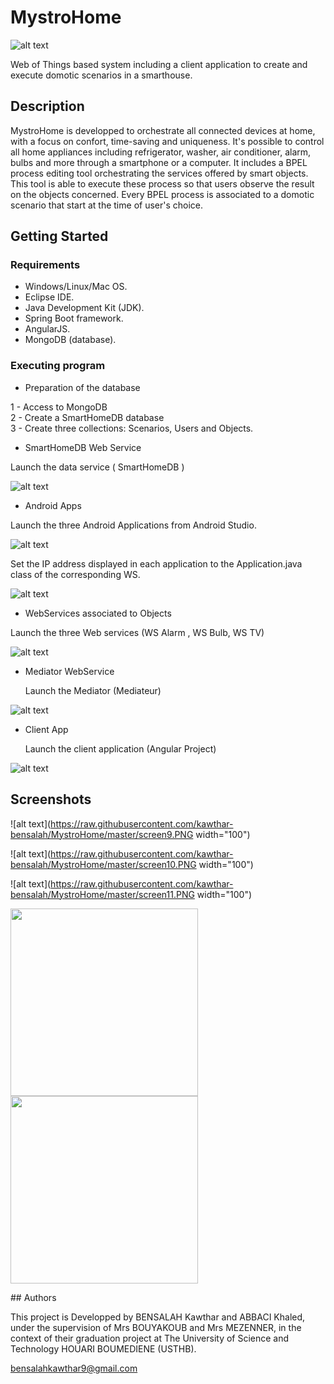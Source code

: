 # MystroHome

![alt text](https://raw.githubusercontent.com/kawthar-bensalah/MystroHome/master/logo2.PNG)


Web of Things based system including a client application to create and execute domotic scenarios in a smarthouse. 

## Description

MystroHome is developped to orchestrate all connected devices at home, with a focus on confort, time-saving and uniqueness. It's possible to control all  home appliances including refrigerator, washer, air conditioner, alarm, bulbs and more through a smartphone or a computer. It includes a BPEL process editing tool orchestrating the services offered by smart objects. This tool is able to execute these process so that users observe the result on the objects concerned. Every BPEL process is associated to a domotic scenario that start at the time of user's choice.

## Getting Started

### Requirements

* Windows/Linux/Mac OS.
* Eclipse IDE.
* Java Development Kit (JDK).
* Spring Boot framework.
* AngularJS.
* MongoDB (database).

### Executing program

* Preparation of the database

1 - Access to MongoDB  
2 - Create a SmartHomeDB database  
3 - Create three collections: Scenarios, Users and Objects.

* SmartHomeDB Web Service 

 Launch the data service ( SmartHomeDB )

![alt text](https://raw.githubusercontent.com/kawthar-bensalah/MystroHome/master/screen12.PNG)

* Android Apps

 Launch the three Android Applications from Android Studio.

![alt text](https://raw.githubusercontent.com/kawthar-bensalah/MystroHome/master/screen13.PNG)

  Set the IP address displayed in each application to the Application.java class of the corresponding WS. 

![alt text](https://raw.githubusercontent.com/kawthar-bensalah/MystroHome/master/screen14.PNG)

* WebServices associated to Objects 

 Launch the three Web services (WS Alarm , WS Bulb, WS TV)

![alt text](https://raw.githubusercontent.com/kawthar-bensalah/MystroHome/master/screen15.PNG)

* Mediator WebService

  Launch the Mediator (Mediateur)

![alt text](https://raw.githubusercontent.com/kawthar-bensalah/MystroHome/master/screen16.PNG)

* Client App

  Launch the client application (Angular Project)


![alt text](https://raw.githubusercontent.com/kawthar-bensalah/MystroHome/master/screen17.PNG)

## Screenshots

![alt text](https://raw.githubusercontent.com/kawthar-bensalah/MystroHome/master/screen9.PNG width="100")

![alt text](https://raw.githubusercontent.com/kawthar-bensalah/MystroHome/master/screen10.PNG width="100")

![alt text](https://raw.githubusercontent.com/kawthar-bensalah/MystroHome/master/screen11.PNG width="100")

<p float="left>
<img src="https://raw.githubusercontent.com/kawthar-bensalah/MystroHome/master/screen9.PNG" width="300">
<img src="https://raw.githubusercontent.com/kawthar-bensalah/MystroHome/master/screen10.PNG" width="300">
<img src="https://raw.githubusercontent.com/kawthar-bensalah/MystroHome/master/screen11.PNG" width="300">
 </p>
## Authors

This project is Developped by BENSALAH Kawthar and ABBACI Khaled, under the supervision of Mrs BOUYAKOUB and Mrs MEZENNER, in the context of their graduation project at The University of Science and Technology HOUARI BOUMEDIENE (USTHB).

bensalahkawthar9@gmail.com

